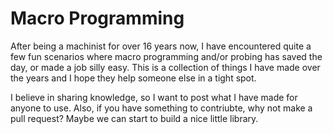 # Macro Programming

After being a machinist for over 16 years now, I have encountered quite a few fun scenarios where macro programming and/or probing has saved the day, or made a job silly easy. This is a collection of things I have made over the years and I hope they help someone else in a tight spot.

I believe in sharing knowledge, so I want to post what I have made for anyone to use. Also, if you have something to contriubte, why not make a pull request? Maybe we can start to build a nice little library.
